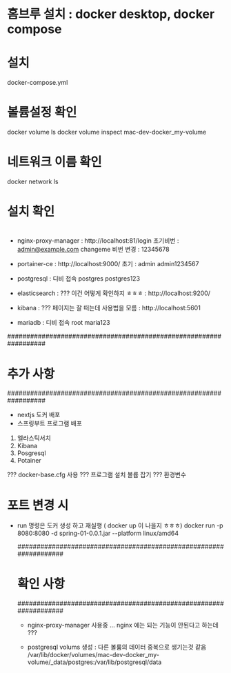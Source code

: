
# 홈브루 설치 : docker desktop, docker compose


# 설치 
docker-compose.yml

# 볼륨설정 확인
docker volume ls
docker volume inspect mac-dev-docker_my-volume

# 네트워크 이름 확인
docker network ls

# #####################################
# 설치 확인 
# #####################################
 - nginx-proxy-manager
  : http://localhost:81/login  초기비번 : admin@example.com changeme
    비번 변경 : 12345678

 - portainer-ce
  : http://localhost:9000/  초기 : admin admin1234567

 - postgresql
  : 디비 접속 postgres postgres123

- elasticsearch : ??? 이건 어떻게 확인하지 ㅎㅎㅎ
 : http://localhost:9200/

- kibana : ??? 페이지는 잘 떠는데 사용법을 모름 
 : http://localhost:5601
 

 


 - mariadb
  : 디비 접속 root maria123

  ##################################################################
  # 추가 사항 
  ##################################################################
  - nextjs 도커 배포
  - 스프링부트 프로그램 배포
1. 엘라스틱서치
2.  Kibana
3. Posgresql
4. Potainer

??? docker-base.cfg 사용 
??? 프로그램 설치 볼륨 잡기
??? 환경변수 


# 포트 변경 시
- run 명령은 도커 생성 하고 재실행 ( docker up 이 나을지 ㅎㅎㅎ) 
docker run -p 8080:8080 -d spring-01-0.0.1.jar --platform linux/amd64

  ##################################################################
  # 확인 사항 
  ##################################################################
  - nginx-proxy-manager 사용중 ... nginx 에는 되는 기능이 안된다고 하는데 ???

  - postgresql volums 생성 : 다른 볼륨의 데이터 중복으로 생기는것 같음 
     /var/lib/docker/volumes/mac-dev-docker_my-volume/_data/postgres:/var/lib/postgresql/data